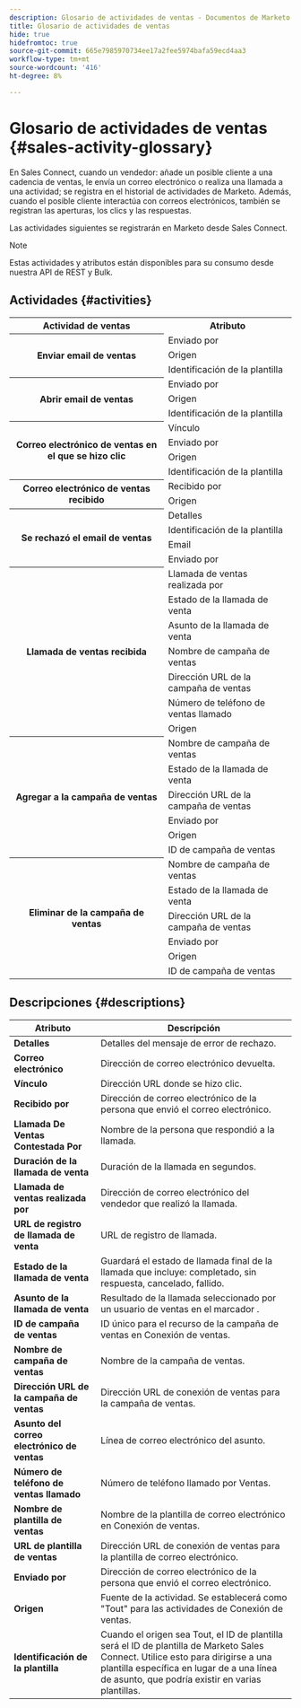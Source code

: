```yaml
---
description: Glosario de actividades de ventas - Documentos de Marketo - Documentación del producto
title: Glosario de actividades de ventas
hide: true
hidefromtoc: true
source-git-commit: 665e7985970734ee17a2fee5974bafa59ecd4aa3
workflow-type: tm+mt
source-wordcount: '416'
ht-degree: 8%

---
```


# Glosario de actividades de ventas {#sales-activity-glossary}

En Sales Connect, cuando un vendedor: añade un posible cliente a una cadencia de ventas, le envía un correo electrónico o realiza una llamada a una actividad; se registra en el historial de actividades de Marketo. Además, cuando el posible cliente interactúa con correos electrónicos, también se registran las aperturas, los clics y las respuestas.

Las actividades siguientes se registrarán en Marketo desde Sales Connect.

>[!NOTE]
>
>Estas actividades y atributos están disponibles para su consumo desde nuestra API de REST y Bulk.

## Actividades {#activities}

<table>
 <tr>
  <th>Actividad de ventas</th>
  <th>Atributo</th>
 </tr>
 <tr>
  <th rowspan="3">Enviar email de ventas</th>
  <td>Enviado por</td>
 </tr>
 <tr>
  <td>Origen</td>
 </tr>
 <tr>
  <td>Identificación de la plantilla</td>
 </tr>
 <tr>
  <th rowspan="3">Abrir email de ventas</th>
  <td>Enviado por</td>
 </tr>
 <tr>
  <td>Origen</td>
 </tr>
 <tr>
  <td>Identificación de la plantilla</td>
 </tr>
 <tr>
  <th rowspan="4">Correo electrónico de ventas en el que se hizo clic</th>
  <td>Vínculo</td>
 </tr>
 <tr>
  <td>Enviado por</td>
 </tr>
 <tr>
  <td>Origen</td>
 </tr>
 <tr>
  <td>Identificación de la plantilla</td>
 </tr>
<tr>
  <th rowspan="2">Correo electrónico de ventas recibido</th>
  <td>Recibido por</td>
 </tr>
 <tr>
  <td>Origen</td>
 </tr>
 <tr>
  <th rowspan="4">Se rechazó el email de ventas</th>
  <td>Detalles</td>
 </tr>
 <tr>
  <td>Identificación de la plantilla</td>
 </tr>
 <tr>
  <td>Email</td>
 </tr>
 <tr>
  <td>Enviado por</td>
 </tr>
 <tr>
  <th rowspan="7">Llamada de ventas recibida</th>
  <td>Llamada de ventas realizada por</td>
 </tr>
 <tr>
  <td>Estado de la llamada de venta</td>
 </tr>
 <tr>
  <td>Asunto de la llamada de venta</td>
 </tr>
 <tr>
  <td>Nombre de campaña de ventas</td>
 </tr>
 <tr>
  <td>Dirección URL de la campaña de ventas</td>
 </tr>
 <tr>
  <td>Número de teléfono de ventas llamado</td>
 </tr>
 <tr>
  <td>Origen</td>
 </tr>
 <tr>
  <th rowspan="6">Agregar a la campaña de ventas</th>
  <td>Nombre de campaña de ventas</td>
 </tr>
 <tr>
  <td>Estado de la llamada de venta</td>
 </tr>
 <tr>
  <td>Dirección URL de la campaña de ventas</td>
 </tr>
 <tr>
  <td>Enviado por</td>
 </tr>
 <tr>
  <td>Origen</td>
 </tr>
 <tr>
  <td>ID de campaña de ventas</td>
 </tr>
 <tr>
  <th rowspan="6">Eliminar de la campaña de ventas</th>
  <td>Nombre de campaña de ventas</td>
 </tr>
 <tr>
  <td>Estado de la llamada de venta</td>
 </tr>
 <tr>
  <td>Dirección URL de la campaña de ventas</td>
 </tr>
 <tr>
  <td>Enviado por</td>
 </tr>
 <tr>
  <td>Origen</td>
 </tr>
 <tr>
  <td>ID de campaña de ventas</td>
 </tr>
</table>

## Descripciones {#descriptions}

<table> 
 <tr>
  <th>Atributo</th>
  <th>Descripción</th>
 </tr>
 <tbody> 
 <tr> 
   <td><strong>Detalles</strong></td> 
   <td>Detalles del mensaje de error de rechazo.</td> 
  </tr> 
  <tr> 
   <td><strong>Correo electrónico</strong></td> 
   <td>Dirección de correo electrónico devuelta.</td> 
  </tr> 
  <tr> 
   <td><strong>Vínculo</strong></td> 
   <td>Dirección URL donde se hizo clic.</td> 
  </tr> 
  <tr> 
   <td><strong>Recibido por</strong></td> 
   <td>Dirección de correo electrónico de la persona que envió el correo electrónico.</td> 
  </tr>
  <tr> 
   <td><strong>Llamada De Ventas Contestada Por</strong></td> 
   <td>Nombre de la persona que respondió a la llamada.</td> 
  </tr>
  <tr> 
   <td><strong>Duración de la llamada de venta</strong></td> 
   <td>Duración de la llamada en segundos.</td> 
  </tr>
  <tr> 
   <td><strong>Llamada de ventas realizada por</strong></td> 
   <td>Dirección de correo electrónico del vendedor que realizó la llamada.</td> 
  </tr>
  <tr> 
   <td><strong>URL de registro de llamada de venta</strong></td> 
   <td>URL de registro de llamada.</td> 
  </tr>
  <tr> 
   <td><strong>Estado de la llamada de venta</strong></td> 
   <td>Guardará el estado de llamada final de la llamada que incluye: completado, sin respuesta, cancelado, fallido.</td> 
  </tr>
  <tr> 
   <td><strong>Asunto de la llamada de venta</strong></td> 
   <td>Resultado de la llamada seleccionado por un usuario de ventas en el marcador .</td> 
  </tr>
  <tr> 
   <td><strong>ID de campaña de ventas</strong></td> 
   <td>ID único para el recurso de la campaña de ventas en Conexión de ventas.</td> 
  </tr>
  <tr> 
   <td><strong>Nombre de campaña de ventas</strong></td> 
   <td>Nombre de la campaña de ventas.</td> 
  </tr>
  <tr> 
   <td><strong>Dirección URL de la campaña de ventas</strong></td> 
   <td>Dirección URL de conexión de ventas para la campaña de ventas.</td> 
  </tr>
  <tr> 
   <td><strong>Asunto del correo electrónico de ventas</strong></td> 
   <td>Línea de correo electrónico del asunto.</td> 
  </tr>
  <tr> 
   <td><strong>Número de teléfono de ventas llamado</strong></td> 
   <td>Número de teléfono llamado por Ventas.</td> 
  </tr>
  <tr> 
   <td><strong>Nombre de plantilla de ventas</strong></td> 
   <td>Nombre de la plantilla de correo electrónico en Conexión de ventas.</td> 
  </tr>
  <tr> 
   <td><strong>URL de plantilla de ventas</strong></td> 
   <td>Dirección URL de conexión de ventas para la plantilla de correo electrónico.</td> 
  </tr>
  <tr> 
   <td><strong>Enviado por</strong></td>
   <td>Dirección de correo electrónico de la persona que envió el correo electrónico.</td> 
  </tr> 
  <tr> 
   <td><strong>Origen</strong></td> 
   <td>Fuente de la actividad. Se establecerá como "Tout" para las actividades de Conexión de ventas.</td> 
  </tr> 
  <tr> 
   <td><strong>Identificación de la plantilla</strong></td> 
   <td>Cuando el origen sea Tout, el ID de plantilla será el ID de plantilla de Marketo Sales Connect. Utilice esto para dirigirse a una plantilla específica en lugar de a una línea de asunto, que podría existir en varias plantillas.
</td> 
  </tr> 
 </tbody> 
</table>